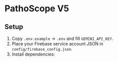 # PathoScope V5

## Setup
1. Copy `.env.example` → `.env` and fill `GEMINI_API_KEY`.
2. Place your Firebase service account JSON in `config/firebase_config.json`.
3. Install dependencies:
